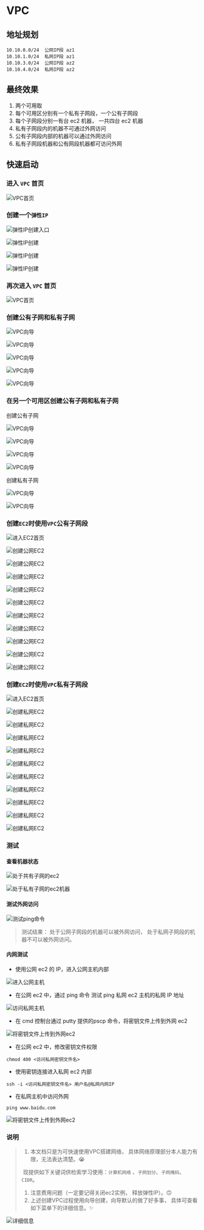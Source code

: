 # VPC

## 地址规划

```
10.10.0.0/24  公网IP段 az1
10.10.1.0/24  私网IP段 az1
10.10.3.0/24  公网IP段 az2
10.10.4.0/24  私网IP段 az2
```

## 最终效果

1. 两个可用取
2. 每个可用区分别有一个私有子网段，一个公有子网段
3. 每个子网段分别一有台 ec2 机器， 一共四台 ec2 机器
4. 私有子网段内的机器不可通过外网访问
5. 公有子网段内部的机器可以通过外网访问
6. 私有子网段机器和公有网段机器都可访问外网

## 快速启动

### 进入 ```VPC``` 首页

![VPC首页](images/VPC_INDEX.png)

### 创建一个```弹性IP```

![弹性IP创建入口](images/EIP_INDEX.png)

![弹性IP创建](images/EIP_CREATE_00.png)

![弹性IP创建](images/EIP_CREATE_01.png)

![弹性IP创建](images/EIP_CREATE_02.png)

### 再次进入 ```VPC``` 首页

![VPC首页](images/VPC_CREATE_00.png)

### 创建公有子网和私有子网

![VPC向导](images/VPC_CREATE_00.png)

![VPC向导](images/VPC_CREATE_01.png)

![VPC向导](images/VPC_CREATE_02.png)

![VPC向导](images/VPC_CREATE_03.png)

![VPC向导](images/VPC_CREATE_04.png)

### 在另一个可用区创建公有子网和私有子网

创建公有子网

![VPC向导](images/SUBNET_CREATE_01.png)

![VPC向导](images/SUBNET_CREATE_02.png)

![VPC向导](images/SUBNET_CREATE_03.png)

![VPC向导](images/SUBNET_CREATE_04.png)



创建私有子网

![VPC向导](images/SUBNET_CREATE_05.png)

![VPC向导](images/SUBNET_CREATE_06.png)



### 创建```EC2```时使用```VPC```公有子网段

![进入EC2首页](images/EC2_INDEX.png)

![创建公网EC2](images/EC2_CREATE_00.png)

![创建公网EC2](images/EC2_CREATE_01.png)

![创建公网EC2](images/EC2_CREATE_02.png)

![创建公网EC2](images/EC2_CREATE_03.png)

![创建公网EC2](images/EC2_CREATE_04.png)

![创建公网EC2](images/EC2_CREATE_05.png)

![创建公网EC2](images/EC2_CREATE_06.png)

![创建公网EC2](images/EC2_CREATE_07.png)

![创建公网EC2](images/EC2_CREATE_08.png)

![创建公网EC2](images/EC2_CREATE_09.png)

### 创建```EC2```时使用```VPC```私有子网段
![进入EC2首页](images/EC2_INDEX.png)

![创建私网EC2](images/EC2_CREATE_00.png)

![创建私网EC2](images/EC2_CREATE_01.png)

![创建私网EC2](images/EC2_CREATE_02.png)

![创建私网EC2](images/EC2_CREATE_10.png)

![创建私网EC2](images/EC2_CREATE_04.png)

![创建私网EC2](images/EC2_CREATE_05.png)

![创建私网EC2](images/EC2_CREATE_11.png)

![创建私网EC2](images/EC2_CREATE_07.png)

![创建私网EC2](images/EC2_CREATE_08.png)

![创建私网EC2](images/EC2_CREATE_09.png)

### 测试

#### 查看机器状态

![处于共有子网的ec2](images/SUBNET_TEST_01.png)

![处于私有子网的ec2机器](images/SUBNET_TEST_02.png)

#### 测试外网访问

![测试ping命令](images/SUBNET_TEST_03.png)

> 测试结果： 处于公网子网段的机器可以被外网访问， 处于私网子网段的机器不可以被外网访问。

#### 内网测试

+ 使用公网 ec2 的 IP，进入公网主机内部

![进入公网主机](images/SUBNET_TEST_04.png)

+ 在公网 ec2 中，通过 ping 命令 测试 ping 私网 ec2 主机的私网 IP 地址

![访问私网主机](images/SUBNET_TEST_05.png)

+ 在 cmd 控制台通过 putty 提供的pscp 命令，将密钥文件上传到外网 ec2

![将密钥文件上传到外网ec2](images/SUBNET_TEST_06.png)

+ 在公网 ec2 中，修改密钥文件权限

```shell
chmod 400 <访问私网密钥文件名>
```

+ 使用密钥连接进入私网 ec2 内部

```shell
ssh -i <访问私网密钥文件名> 用户名@私网内网IP
```

+ 在私网主机中访问外网

```shell
ping www.baidu.com
```

![将密钥文件上传到外网ec2](images/SUBNET_TEST_07.png)

### 说明

> 1. 本文档只是为可快速使用VPC搭建网络， 具体网络原理部分本人能力有限，无法表达清楚。😭
>
> ​       现提供如下关键词供检索学习使用：`计算机网络` 、`子网划分`、`子网掩码`、`CIDR`。
>
> 1. 注意费用问题（一定要记得关闭ec2实例， 释放弹性IP）。🙃
> 2. 上述创建VPC过程使用向导创建，向导默认的做了好多事， 具体可查看如下菜单下的详细信息。✨

![详细信息](images/CREATE_DETAIL_00.png)